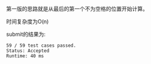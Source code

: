 第一版的思路就是从最后的第一个不为空格的位置开始计算。

时间复杂度为O(n)

submit的结果为:
```
59 / 59 test cases passed.
Status: Accepted
Runtime: 40 ms
```
